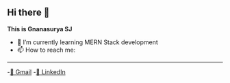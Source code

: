 ## Hi there 👋


**This is Gnanasurya SJ** 


- 🌱 I’m currently learning MERN Stack development
- 📫 How to reach me:
- --- 
-[📧 Gmail](surya9901@gmail.com)
-[💬 LinkedIn](https://www.linkedin.com/in/gnanasurya-sj-93021628)


